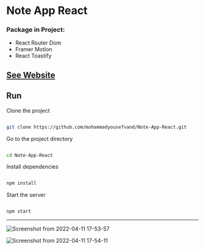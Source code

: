 # Note App React

### Package in Project:
- React Router Dom
- Framer Motion
- React Toastify

## [See Website](https://noteapp-reactjs.netlify.app/)

##  Run 

Clone the project

```bash

git clone https://github.com/mohammadyousefvand/Note-App-React.git

```

Go to the project directory

```bash

cd Note-App-React

```

Install dependencies

```bash

npm install

```

Start the server

```bash

npm start

```
------
![Screenshot from 2022-04-11 17-53-57](https://user-images.githubusercontent.com/91375726/162749044-dede3aef-7d05-454c-b121-ddbaba67eaa4.png)

![Screenshot from 2022-04-11 17-54-11](https://user-images.githubusercontent.com/91375726/162749069-cf62560c-0ea9-4a05-ad21-257105e61726.png)

